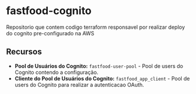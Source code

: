 # fastfood-cognito

Repositorio que contem codigo terraform responsavel por realizar deploy do cognito pre-configurado na AWS

## Recursos

- **Pool de Usuários do Cognito:** `fastfood-user-pool` - Pool de users do Cognito contendo a configuração.
- **Cliente do Pool de Usuários do Cognito:** `fastfood_app_client` - Pool de users do Cognito para realizar a autenticacao OAuth.